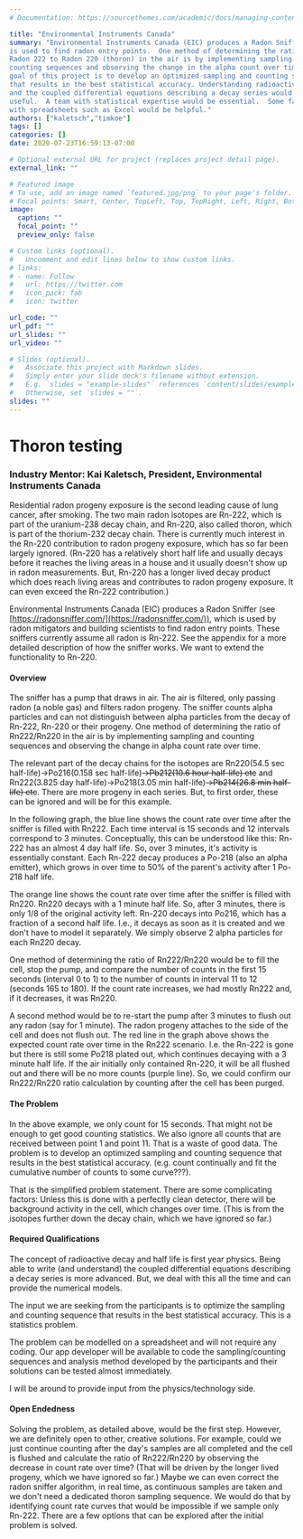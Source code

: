 ```yaml
---
# Documentation: https://sourcethemes.com/academic/docs/managing-content/

title: "Environmental Instruments Canada"
summary: "Environmental Instruments Canada (EIC) produces a Radon Sniffer which
is used to find radon entry points.  One method of determining the ratio of
Radon 222 to Radon 220 (thoron) in the air is by implementing sampling and
counting sequences and observing the change in the alpha count over time.  The
goal of this project is to develop an optimized sampling and counting sequence
that results in the best statistical accuracy. Understanding radioactive decay
and the coupled differential equations describing a decay series would be
useful.  A team with statistical expertise would be essential.  Some familiarity
with spreadsheets such as Excel would be helpful."
authors: ["kaletsch","timkoe"]
tags: []
categories: []
date: 2020-07-23T16:59:13-07:00

# Optional external URL for project (replaces project detail page).
external_link: ""

# Featured image
# To use, add an image named `featured.jpg/png` to your page's folder.
# Focal points: Smart, Center, TopLeft, Top, TopRight, Left, Right, BottomLeft, Bottom, BottomRight.
image:
  caption: ""
  focal_point: ""
  preview_only: false

# Custom links (optional).
#   Uncomment and edit lines below to show custom links.
# links:
# - name: Follow
#   url: https://twitter.com
#   icon_pack: fab
#   icon: twitter

url_code: ""
url_pdf: ""
url_slides: ""
url_video: ""

# Slides (optional).
#   Associate this project with Markdown slides.
#   Simply enter your slide deck's filename without extension.
#   E.g. `slides = "example-slides"` references `content/slides/example-slides.md`.
#   Otherwise, set `slides = ""`.
slides: ""
---
```



# Thoron testing

### Industry Mentor: Kai Kaletsch, President, Environmental Instruments Canada

Residential radon progeny exposure is the second leading cause of lung cancer,
after smoking. The two main radon isotopes are Rn-222, which is part of the
uranium-238 decay chain, and Rn-220, also called thoron, which is part of the
thorium-232 decay chain. There is currently much interest in the Rn-220
contribution to radon progeny exposure, which has so far been largely ignored.
(Rn-220 has a relatively short half life and usually decays before it reaches
the living areas in a house and it usually doesn\'t show up in radon
measurements. But, Rn-220 has a longer lived decay product which does reach
living areas and contributes to radon progeny exposure. It can even exceed the
Rn-222 contribution.)

Environmental Instruments Canada (EIC) produces a Radon Sniffer (see
[https://radonsniffer.com/](https://radonsniffer.com/)), which is used by radon
mitigators and building scientists to find radon entry points. These sniffers
currently assume all radon is Rn-222. See the appendix for a more detailed
description of how the sniffer works.  We want to extend the functionality to
Rn-220. 

#### Overview

The sniffer has a pump that draws in air. The air is filtered, only passing
radon (a noble gas) and filters radon progeny. The sniffer counts alpha
particles and can not distinguish between alpha particles from the decay of 
Rn-222, Rn-220 or their progeny. One method of determining the ratio of
Rn222/Rn220 in the air is by implementing sampling and counting sequences and
observing the change in alpha count rate over time.

The relevant part of the decay chains for the isotopes are Rn220(54.5 sec
half-life)-\>Po216(0.158 sec half-life)~~-\>Pb212(10.6 hour half-life) etc~~
and Rn222(3.825 day half-life)-\>Po218(3.05 min half-life)~~-\>Pb214(26.8 min
half-life) etc~~. There are more progeny in each series. But, to first order,
these can be ignored and will be for this example.

In the following graph, the blue line shows the count rate over time after the
sniffer is filled with Rn222. Each time interval is 15 seconds and 12 intervals
correspond to 3 minutes. Conceptually, this can be understood like this: Rn-222
has an almost 4 day half life. So, over 3 minutes, it's activity is essentially
constant. Each Rn-222 decay produces a Po-218 (also an alpha emitter), which
grows in over time to 50% of the parent's activity after 1 Po-218 half life.

The orange line shows the count rate over time after the sniffer is filled with
Rn220. Rn220 decays with a 1 minute half life. So, after 3 minutes, there is
only 1/8 of the original activity left. Rn-220 decays into Po216, which has a
fraction of a second half life. I.e., it decays as soon as it is created and we
don't have to model it separately. We simply observe 2 alpha particles for
each Rn220 decay. 

One method of determining the ratio of Rn222/Rn220 would be to fill the cell,
stop the pump, and compare the number of counts in the first 15 seconds
(interval 0 to 1) to the number of counts in interval 11 to 12 (seconds 165 to
180). If the count rate increases, we had mostly Rn222 and, if it decreases, it
was Rn220.

A second method would be to re-start the pump after 3 minutes to flush out any
radon (say for 1 minute). The radon progeny attaches to the side of the cell
and does not flush out. The red line in the graph above shows the expected
count rate over time in the Rn222 scenario. I.e. the Rn-222 is gone but there
is still some Po218 plated out, which continues decaying with a 3 minute half
life. If the air initially only contained Rn-220, it will be all flushed out
and there will be no more counts (purple line). So, we could confirm our
Rn222/Rn220 ratio calculation by counting after the cell has been purged.

#### The Problem

In the above example, we only count for 15 seconds. That might not be
enough to get good counting statistics. We also ignore all counts that
are received between point 1 and point 11. That is a waste of good data.
The problem is to develop an optimized sampling and counting sequence
that results in the best statistical accuracy. (e.g. count continually
and fit the cumulative number of counts to some curve???).

That is the simplified problem statement. There are some complicating
factors: Unless this is done with a perfectly clean detector, there will
be background activity in the cell, which changes over time. (This is
from the isotopes further down the decay chain, which we have ignored so
far.)

#### Required Qualifications

The concept of radioactive decay and half life is first year physics.
Being able to write (and understand) the coupled differential equations
describing a decay series is more advanced. But, we deal with this all
the time and can provide the numerical models.

The input we are seeking from the participants is to optimize the
sampling and counting sequence that results in the best statistical
accuracy. This is a statistics problem.

The problem can be modelled on a spreadsheet and will not require any
coding. Our app developer will be available to code the
sampling/counting sequences and analysis method developed by the
participants and their solutions can be tested almost immediately.

I will be around to provide input from the physics/technology side.

#### Open Endedness

Solving the problem, as detailed above, would be the first step.
However, we are definitely open to other, creative solutions. For
example, could we just continue counting after the day\'s samples are
all completed and the cell is flushed and calculate the ratio of
Rn222/Rn220 by observing the decrease in count rate over time? (That
will be driven by the longer lived progeny, which we have ignored so
far.) Maybe we can even correct the radon sniffer algorithm, in real
time, as continuous samples are taken and we don\'t need a dedicated
thoron sampling sequence. We would do that by identifying count rate
curves that would be impossible if we sample only Rn-222. There are a
few options that can be explored after the initial problem is solved.
